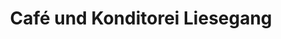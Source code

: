 ---
title: "Café und Konditorei Liesegang"
url: /salzatal/cafe-und-konditorei-liesegang/
shop: Bäckerei
---